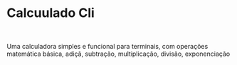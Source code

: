 <div class="content">
  <h1>Calcuulado Cli</h1>
  <br>
  <p>Uma calculadora simples e funcional para terminais, com operações matemática básica, adiçã, subtração, multiplicação, divisão, exponenciação</p>
